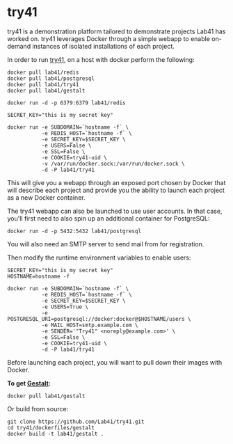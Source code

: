try41
==============

try41 is a demonstration platform tailored to demonstrate projects Lab41 has worked on.  try41 leverages Docker through a simple webapp to enable on-demand instances of isolated installations of each project.

In order to run [try41](https://github.com/Lab41/try41), on a host with docker perform the following:

```
docker pull lab41/redis
docker pull lab41/postgresql
docker pull lab41/try41
docker pull lab41/gestalt
```

```
docker run -d -p 6379:6379 lab41/redis
```

```
SECRET_KEY="this is my secret key"

docker run -e SUBDOMAIN=`hostname -f` \
           -e REDIS_HOST=`hostname -f` \
           -e SECRET_KEY=$SECRET_KEY \
           -e USERS=False \
           -e SSL=False \
           -e COOKIE=try41-uid \
           -v /var/run/docker.sock:/var/run/docker.sock \
           -d -P lab41/try41
```

This will give you a webapp through an exposed port chosen by Docker that will describe each project and provide you the ability to launch each project as a new Docker container.

The try41 webapp can also be launched to use user accounts.  In that case, you'll first need to also spin up an additional container for PostgreSQL:

```
docker run -d -p 5432:5432 lab41/postgresql
```

You will also need an SMTP server to send mail from for registration.

Then modify the runtime environment variables to enable users:

```
SECRET_KEY="this is my secret key"
HOSTNAME=hostname -f

docker run -e SUBDOMAIN=`hostname -f` \
           -e REDIS_HOST=`hostname -f` \
           -e SECRET_KEY=$SECRET_KEY \
           -e USERS=True \
           -e POSTGRESQL_URI=postgresql://docker:docker@$HOSTNAME/users \
           -e MAIL_HOST=smtp.example.com \
           -e SENDER='"Try41" <noreply@example.com>' \
           -e SSL=False \
           -e COOKIE=try41-uid \
           -d -P lab41/try41
```

Before launching each project, you will want to pull down their images with Docker.

**To get [Gestalt](https://github.com/Lab41/gestalt):**
```
docker pull lab41/gestalt
```

Or build from source:

```
git clone https://github.com/Lab41/try41.git
cd try41/dockerfiles/gestalt
docker build -t lab41/gestalt .
```
